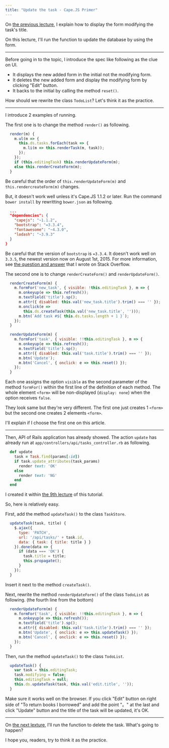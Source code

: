 ```yaml
---
title: "Update the task - Cape.JS Primer"
---
```


On [the previous lecture](../13_editing_task), I explain how to display the form modifying the task's title.

On this lecture, I'll run the function to update the database by using the form.

----

Before going in to the topic, I introduce the spec like following as the clue on UI.

* It displays the new added form in the initial not the modifying form.
* It deletes the new added form and display the modifying form by clicking "Edit" button.
* It backs to the initial by calling the method `reset()`.

How should we rewrite the class `TodoList`? Let's think it as the practice.

----

I introduce 2 examples of running.

The first one is to change the method `render()` as following.

```javascript
  render(m) {
    m.ul(m => {
      this.ds.tasks.forEach(task => {
        m.li(m => this.renderTask(m, task));
      });
    });
    if (this.editingTask) this.renderUpdateForm(m);
    else this.renderCreateForm(m);
  }
```

<div class="note">
Be careful that the order of <code>this.renderUpdateForm(m)</code> and <code>this.rendercreateForm(m)</code> changes.
</div>

But, it doesn't work well unless it's Cape.JS 1.1.2 or later. Run the command `bower install` by rewritting `bower.json` as following.

```json
  ...
  "dependencies": {
    "capejs": "~1.1.2",
    "bootstrap": "=3.3.4",
    "fontawesome": "~4.3.0",
    "lodash": "~3.9.3"
  }
}
```

<div class="note">
Be careful that the version of <code>bootstrap</code> is <code>=3.3.4</code>. It doesn't work well on <code>3.3.5</code>, the newest version now on August 1st, 2015. For more information, see <a href="http://stackoverflow.com/questions/31467635/sprockets-cant-find-bootstrap-v3-3-5-while-it-finds-v3-3-4">the question and answer</a> that I wrote on Stack Overflow.
</div>

The second one is to change `renderCreateForm()` and `renderUpdateForm()`.

```javascript
  renderCreateForm(m) {
    m.formFor('new_task', { visible: !this.editingTask }, m => {
      m.onkeyup(e => this.refresh());
      m.textField('title').sp();
      m.attr({ disabled: this.val('new_task.title').trim() === '' });
      m.onclick(e =>
        this.ds.createTask(this.val('new_task.title', '')));
      m.btn(`Add task #${ this.ds.tasks.length + 1 }`);
    });
  }

  renderUpdateForm(m) {
    m.formFor('task', { visible: !!this.editingTask }, m => {
      m.onkeyup(e => this.refresh());
      m.textField('title').sp();
      m.attr({ disabled: this.val('task.title').trim() === '' });
      m.btn('Update');
      m.btn('Cancel', { onclick: e => this.reset() });
    });
  }
```

Each one assigns the option `visible` as the second parameter of the method `formFor()` within the first line of the definition of each method. The whole element `<form>` will be non-displayed (`display: none`) when the option receives `false`.

They look same but they're very different. The first one just creates 1 `<form>` but the second one creates 2 elements `<form>`.

I'll explain if I choose the first one on this article.

----

Then, API of Rails application has already showed. The action `update` has already run at `app/controllers/api/tasks_controller.rb` as following.

```ruby
  def update
    task = Task.find(params[:id])
    if task.update_attributes(task_params)
      render text: 'OK'
    else
      render text: 'NG'
    end
  end
```

I created it within [the 9th lecture](../09_updating_the_data_with_ajax) of this tutorial.

So, here is relatively easy.

First, add the method `updateTask()` to the class `TaskStore`.

```javascript
  updateTask(task, title) {
    $.ajax({
      type: 'PATCH',
      url: '/api/tasks/' + task.id,
      data: { task: { title: title } }
    }).done(data => {
      if (data === 'OK') {
        task.title = title;
        this.propagate();
      }
    });
  }
```

<div class="note">
Insert it next to the method <code>createTask()</code>.
</div>

Next, rewrite the method `renderUpdateForm()` of the class `TodoList` as following. (the fourth line from the bottom)

```javascript
  renderUpdateForm(m) {
    m.formFor('task', { visible: !!this.editingTask }, m => {
      m.onkeyup(e => this.refresh());
      m.textField('title').sp();
      m.attr({ disabled: this.val('task.title').trim() === '' });
      m.btn('Update', { onclick: e => this.updateTask() });
      m.btn('Cancel', { onclick: e => this.reset() });
    });
  }
```

Then, run the method `updateTask()` to the class `TodoList`.

```javascript
  updateTask() {
    var task = this.editingTask;
    task.modifying = false;
    this.editingTask = null;
    this.ds.updateTask(task, this.val('edit.title', ''));
  }
```

Make sure it works well on the browser. If you click "Edit" button on right side of "To return books I borrowed" and add the point "。" at the last and click "Update" button and the title of the task will be updated, it's OK.

----

On [the next lexture](../15_deleting_task), I'll run the function to delete the task. What's going to happen?

I hope you, readers, try to think it as the practice.
